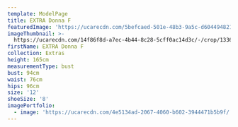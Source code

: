 ```yaml
---
template: ModelPage
title: EXTRA Donna F
featuredImage: 'https://ucarecdn.com/5befcaed-501e-48b3-9a5c-d6044948214e/'
imageThumbnail: >-
  https://ucarecdn.com/14f86f8d-a7ec-4b44-8c28-5cff0ac14d3c/-/crop/1336x1810/259,421/-/preview/
firstName: EXTRA Donna F
collection: Extras
height: 165cm
measurementType: bust
bust: 94cm
waist: 76cm
hips: 96cm
size: '12'
shoeSize: '8'
imagePortfolio:
  - image: 'https://ucarecdn.com/4e5134ad-2067-4060-b602-3944471b5b9f/'
---
```


